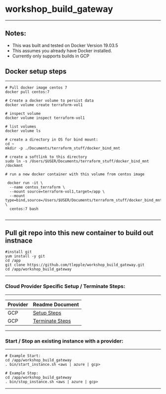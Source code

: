 # workshop_build_gateway
---

Notes:
---
*  This was built and tested on Docker Version 19.03.5
*  This assumes you already have Docker installed.
*  Currently only supports builds in GCP

## Docker setup steps
---

```
# Pull docker image centos 7
docker pull centos:7

# Create a docker volume to persist data
docker volume create terraform-vol1

# inspect volume
docker volume inspect terraform-vol1

# list volumes
docker volume ls

# create a directory in OS for bind mount:
cd ~
mkdir -p ./Documents/terraform_stuff/docker_bind_mnt

# create a softlink to this directory
sudo ln -s /Users/$USER/Documents/terraform_stuff/docker_bind_mnt /dockmnt

# run a new docker container with this volume from centos image

 docker run -it \
  --name centos_terraform \
  --mount source=terraform-vol1,target=/app \
  --mount type=bind,source=/Users/$USER/Documents/terraform_stuff/docker_bind_mnt,target=/dockmnt \
  centos:7 bash
  
```


---
## Pull git repo into this new container to build out instnace

```
#install git
yum install -y git
cd /app
git clone https://github.com/tlepple/workshop_build_gateway.git
cd /app/workshop_build_gateway
```
---
### Cloud Provider Specific Setup / Terminate Steps:
---

| Provider         | Readme Document  |
| ---------------- | ---------------- |
| GCP              | [Setup Steps](./gcp_readme.md)|
| GCP              | [Terminate Steps](./terminate_readme.md)|

---

###  Start / Stop an existing instance with a provider:

---

```
# Example Start:  
cd /app/workshop_build_gateway
. bin/start_instance.sh <aws | azure | gcp>

# Example Stop:  
cd /app/workshop_build_gateway
. bin/stop_instance.sh <aws | azure | gcp>
```

---
